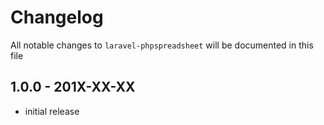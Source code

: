 # Changelog

All notable changes to `laravel-phpspreadsheet` will be documented in this file

## 1.0.0 - 201X-XX-XX

- initial release
